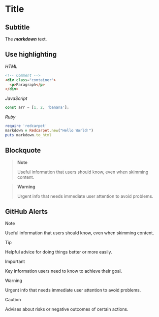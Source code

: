 # Title
## Subtitle

The **_markdown_** text.

## Use highlighting

_HTML_
```html
<!-- Comment -->
<div class="container">
  <p>Paragraph</p>
</div>
```

_JavaScript_
```js
const arr = [1, 2, 'banana'];
```

_Ruby_
```ruby
require 'redcarpet'
markdown = Redcarpet.new("Hello World!")
puts markdown.to_html
```

## Blockquote

> **Note**
>
> Useful information that users should know, even when skimming content.

> **Warning**
>
> Urgent info that needs immediate user attention to avoid problems.

## GitHub Alerts

> [!NOTE]
> Useful information that users should know, even when skimming content.

> [!TIP]
> Helpful advice for doing things better or more easily.

> [!IMPORTANT]
> Key information users need to know to achieve their goal.

> [!WARNING]
> Urgent info that needs immediate user attention to avoid problems.

> [!CAUTION]
> Advises about risks or negative outcomes of certain actions.
